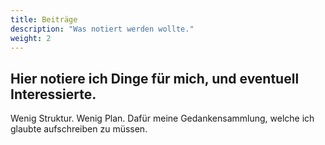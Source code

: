 ```yaml
---
title: Beiträge
description: "Was notiert werden wollte."
weight: 2
---
```


## Hier notiere ich Dinge für mich, und eventuell Interessierte.

Wenig Struktur. Wenig Plan. Dafür meine Gedankensammlung, welche ich glaubte aufschreiben zu müssen.
